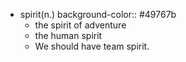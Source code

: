 - spirit(n.)
  background-color:: #49767b
	- the spirit of adventure
	- the human spirit
	- We should have team spirit.